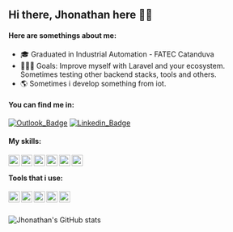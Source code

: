 ## Hi there, Jhonathan here 🖖🏾

#### Here are somethings about me:

- 🎓 Graduated in Industrial Automation - FATEC Catanduva
- 🧑🏽‍💻 Goals: Improve myself with Laravel and your ecosystem. Sometimes testing other backend stacks, tools and others.
- 🌎 Sometimes i develop something from iot.

#### You can find me in:
[![Outlook_Badge](https://img.shields.io/badge/-Outlook-blue?style=Mail&logo=microsoft-outlook)](mailto:jhonathannc@live.com) 
[![Linkedin_Badge](https://img.shields.io/badge/-LinkedIn-blue?style=Mail&logo=linkedin)](https://www.linkedin.com/in/jhonathannc)

#### My skills:
[<img align="left" width="22px" src="https://laravel.com/img/logomark.min.svg" />][laravel]
[<img align="left" width="22px" src="https://cdn.iconscout.com/icon/free/png-256/php-99-1175127.png" />][php]
[<img align="left" width="22px" src="https://cdn.iconscout.com/icon/free/png-256/postgresql-226047.png" />][pgsql]
[<img align="left" width="22px" src="https://cdn.iconscout.com/icon/free/png-256/mysql-3628940-3030165.png" />][mysql]
[<img align="left" width="22px" src="https://cdn.iconscout.com/icon/free/png-256/javascript-2752148-2284965.png" />][javascript]
[<img align="left" width="22px" src="https://cdn.iconscout.com/icon/free/png-256/node-js-1174925.png" />][nodejs]

<br />

#### Tools that i use:
[<img align="left" width="22px" src="https://cdn.iconscout.com/icon/free/png-256/visual-studio-code-3629142-3030282.png" />][vscode]
[<img align="left" width="22px" src="https://upload.wikimedia.org/wikipedia/commons/b/b5/DBeaver_logo.svg" />][dbeaver]
[<img align="left" width="22px" src="https://coollogo.net/wp-content/uploads/2021/11/insomnia.svg" />][dbeaver]
[<img align="left" width="22px" src="https://upload.wikimedia.org/wikipedia/commons/thumb/c/c3/Xdebug_Logo.svg/1200px-Xdebug_Logo.svg.png" />][xdebug]
[<img align="left" width="22px" src="https://plus.diolinux.com.br/uploads/default/original/2X/5/5fbbe01c492a84e01ec1dc828205e06db2f0a52e.png" />][ubuntu]

<br />
<br />

![Jhonathan's GitHub stats](https://github-readme-stats.vercel.app/api?username=jhonathannc&show_icons=true&theme=tokyonight)


[laravel]: https://laravel.com/
[php]: https://www.php.net/
[pgsql]: https://www.postgresql.org/
[mysql]: https://www.mysql.com/
[javascript]: https://developer.mozilla.org/pt-BR/docs/Web/JavaScript
[nodejs]: https://nodejs.org/en/

[vscode]: https://code.visualstudio.com/
[dbeaver]: https://dbeaver.io/download/
[xdebug]: https://xdebug.org/
[ubuntu]: https://ubuntu.com/
